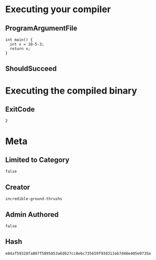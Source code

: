 # Executing your compiler

## ProgramArgumentFile

```
int main() {
  int x = 10-5-3;
  return x;
}
```

## ShouldSucceed

# Executing the compiled binary

## ExitCode

```
2
```

# Meta

## Limited to Category

```
false
```

## Creator

```
incredible-ground-thrushs
```

## Admin Authored

```
false
```

## Hash

```
e84af59328fa807f5895853a6d627cc8e6c735659f93d313ab7d48e405e9735e
```
